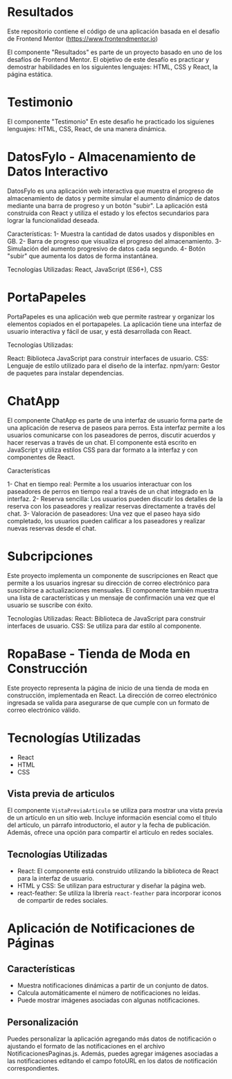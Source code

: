 # Resultados

Este repositorio contiene el código de una aplicación basada en el desafío de Frontend Mentor (https://www.frontendmentor.io)

El componente "Resultados" es parte de un proyecto basado en uno de los desafíos de Frontend Mentor. El objetivo de este desafío es practicar y demostrar habilidades en los siguientes lenguajes: HTML, CSS y React, la página estática.

# Testimonio

El componente "Testimonio" En este desafio he practicado los siguienes lenguajes: HTML, CSS, React, de una manera dinámica.

# DatosFylo - Almacenamiento de Datos Interactivo

DatosFylo es una aplicación web interactiva que muestra el progreso de almacenamiento de datos y permite simular el aumento dinámico de datos mediante una barra de progreso y un botón "subir". La aplicación está construida con React y utiliza el estado y los efectos secundarios para lograr la funcionalidad deseada.

Características:
1- Muestra la cantidad de datos usados y disponibles en GB.
2- Barra de progreso que visualiza el progreso del almacenamiento.
3- Simulación del aumento progresivo de datos cada segundo.
4- Botón "subir" que aumenta los datos de forma instantánea.

Tecnologías Utilizadas: React, JavaScript (ES6+), CSS

# PortaPapeles

PortaPapeles es una aplicación web que permite rastrear y organizar los elementos copiados en el portapapeles. La aplicación tiene una interfaz de usuario interactiva y fácil de usar, y está desarrollada con React.

Tecnologías Utilizadas:

React: Biblioteca JavaScript para construir interfaces de usuario.
CSS: Lenguaje de estilo utilizado para el diseño de la interfaz.
npm/yarn: Gestor de paquetes para instalar dependencias.

# ChatApp

El componente ChatApp es parte de una interfaz de usuario forma parte de una aplicación de reserva de paseos para perros. Esta interfaz permite a los usuarios comunicarse con los paseadores de perros, discutir acuerdos y hacer reservas a través de un chat. El componente está escrito en JavaScript y utiliza estilos CSS para dar formato a la interfaz y con componentes de React.

Características

1- Chat en tiempo real: Permite a los usuarios interactuar con los paseadores de perros en tiempo real a través de un chat integrado en la interfaz.
2- Reserva sencilla: Los usuarios pueden discutir los detalles de la reserva con los paseadores y realizar reservas directamente a través del chat.
3- Valoración de paseadores: Una vez que el paseo haya sido completado, los usuarios pueden calificar a los paseadores y realizar nuevas reservas desde el chat.

# Subcripciones

Este proyecto implementa un componente de suscripciones en React que permite a los usuarios ingresar su dirección de correo electrónico para suscribirse a actualizaciones mensuales. El componente también muestra una lista de características y un mensaje de confirmación una vez que el usuario se suscribe con éxito.

Tecnologías Utilizadas:
React: Biblioteca de JavaScript para construir interfaces de usuario.
CSS: Se utiliza para dar estilo al componente.

# RopaBase - Tienda de Moda en Construcción

Este proyecto representa la página de inicio de una tienda de moda en construcción, implementada en React. La dirección de correo electrónico ingresada se valida para asegurarse de que cumple con un formato de correo electrónico válido.

# Tecnologías Utilizadas

- React
- HTML
- CSS

## Vista previa de articulos

El componente `VistaPreviaArticulo` se utiliza para mostrar una vista previa de un artículo en un sitio web. Incluye información esencial como el título del artículo, un párrafo introductorio, el autor y la fecha de publicación. Además, ofrece una opción para compartir el artículo en redes sociales.

## Tecnologías Utilizadas

- React: El componente está construido utilizando la biblioteca de React para la interfaz de usuario.
- HTML y CSS: Se utilizan para estructurar y diseñar la página web.
- react-feather: Se utiliza la librería `react-feather` para incorporar iconos de compartir de redes sociales.

# Aplicación de Notificaciones de Páginas

## Características

- Muestra notificaciones dinámicas a partir de un conjunto de datos.
- Calcula automáticamente el número de notificaciones no leídas.
- Puede mostrar imágenes asociadas con algunas notificaciones.

## Personalización

Puedes personalizar la aplicación agregando más datos de notificación o ajustando el formato de las notificaciones en el archivo NotificacionesPaginas.js. Además, puedes agregar imágenes asociadas a las notificaciones editando el campo fotoURL en los datos de notificación correspondientes.
